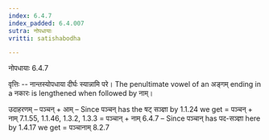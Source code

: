 ```yaml
---
index: 6.4.7
index_padded: 6.4.007
sutra: नोपधायाः
vritti: satishabodha

---
```

 नोपधायाः 6.4.7 


वृत्तिः -- नान्तस्योपधाया दीर्घः स्यान्नामि परे। The penultimate vowel of an अङ्गम् ending in a नकारः is lengthened when followed by नाम्। 


उदाहरणम् – पञ्चन् + आम् – Since पञ्चन् has the षट् सञ्ज्ञा by 1.1.24 we get = पञ्चन् + नाम् 7.1.55, 1.1.46, 1.3.2, 1.3.3 = पञ्चान् + नाम् 6.4.7 – Since पञ्चान् has पद-सञ्ज्ञा here by 1.4.17 we get = पञ्चानाम् 8.2.7 